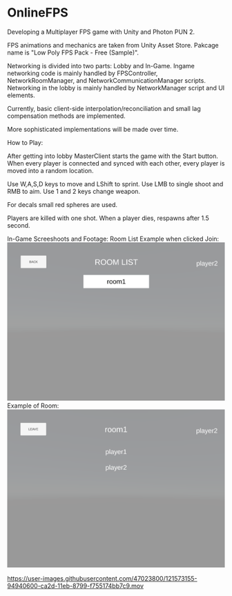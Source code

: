 # OnlineFPS

Developing a Multiplayer FPS game with Unity and Photon PUN 2.

FPS animations and mechanics are taken from Unity Asset Store. Pakcage name is "Low Poly FPS Pack - Free (Sample)".

Networking is divided into two parts: Lobby and In-Game.
Ingame networking code is mainly handled by FPSController, NetworkRoomManager, and NetworkCommunicationManager scripts.
Networking in the lobby is mainly handled by NetworkManager script and UI elements.

Currently, basic client-side interpolation/reconciliation and small lag compensation methods are implemented.

More sophisticated implementations will be made over time.

How to Play:

After getting into lobby MasterClient starts the game with the Start button.
When every player is connected and synced with each other, every player is moved into a random location.

Use W,A,S,D keys to move and LShift to sprint.
Use LMB to single shoot and RMB to aim.
Use 1 and 2 keys change weapon.

For decals small red spheres are used.

Players are killed with one shot. When a player dies, respawns after 1.5 second.

In-Game Screeshoots and Footage:
Room List Example when clicked Join:
![RoomListSS](./RoomList.png)
Example of Room:
![RoomSS](./Room.PNG)

https://user-images.githubusercontent.com/47023800/121573155-94940600-ca2d-11eb-8799-f755174bb7c9.mov
